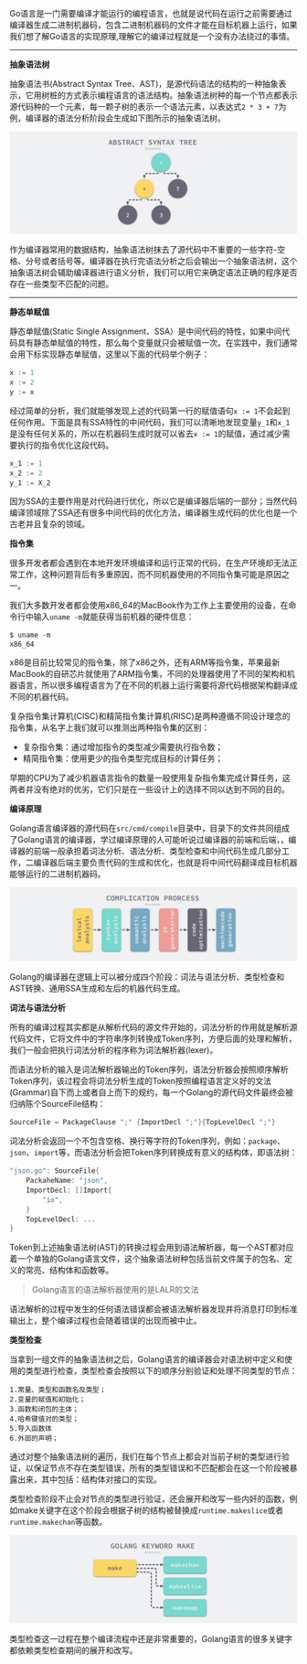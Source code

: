 Go语言是一门需要编译才能运行的编程语言，也就是说代码在运行之前需要通过编译器生成二进制机器码，包含二进制机器码的文件才能在目标机器上运行，如果我们想了解Go语言的实现原理,理解它的编译过程就是一个没有办法绕过的事情。

-------


**抽象语法树**

抽象语法书(Abstract Syntax Tree、AST)，是源代码语法的结构的一种抽象表示，它用树桩的方式表示编程语言的语法结构。抽象语法树种的每一个节点都表示源代码种的一个元素，每一颗子树的表示一个语法元素，以表达式`2 * 3 + 7`为例，编译器的语法分析阶段会生成如下图所示的抽象语法树。

![](assets/17017572469334.jpg)

作为编译器常用的数据结构，抽象语法树抹去了源代码中不重要的一些字符-空格、分号或者括号等。编译器在执行完语法分析之后会输出一个抽象语法树，这个抽象语法树会辅助编译器进行语义分析，我们可以用它来确定语法正确的程序是否存在一些类型不匹配的问题。

-------

**静态单赋值**

静态单赋值(Static Single Assignment、SSA）是中间代码的特性，如果中间代码具有静态单赋值的特性，那么每个变量就只会被赋值一次。在实践中，我们通常会用下标实现静态单赋值，这里以下面的代码举个例子：

```go
x := 1
x := 2
y := x
```

经过简单的分析，我们就能够发现上述的代码第一行的赋值语句`x := 1`不会起到任何作用。下面是具有SSA特性的中间代码，我们可以清晰地发现变量`y_1`和`x_1`是没有任何关系的，所以在机器码生成时就可以省去`x := 1`的赋值，通过减少需要执行的指令优化这段代码。

```go
x_1 := 1
x_2 := 2
y_1 := X_2
```

因为SSA的主要作用是对代码进行优化，所以它是编译器后端的一部分；当然代码编译领域除了SSA还有很多中间代码的优化方法，编译器生成代码的优化也是一个古老并且复杂的领域。

**指令集**

很多开发者都会遇到在本地开发环境编译和运行正常的代码，在生产环境却无法正常工作，这种问题背后有多重原因，而不同机器使用的不同指令集可能是原因之一。

我们大多数开发者都会使用x86_64的MacBook作为工作上主要使用的设备，在命令行中输入`uname -m`就能获得当前机器的硬件信息：

```shell
$ uname -m
x86_64
```

x86是目前比较常见的指令集，除了x86之外，还有ARM等指令集，苹果最新MacBook的自研芯片就使用了ARM指令集，不同的处理器使用了不同的架构和机器语言，所以很多编程语言为了在不同的机器上运行需要将源代码根据架构翻译成不同的机器代码。

复杂指令集计算机(CISC)和精简指令集计算机(RISC)是两种遵循不同设计理念的指令集，从名字上我们就可以推测出两种指令集的区别：

- 复杂指令集：通过增加指令的类型减少需要执行指令数；
- 精简指令集：使用更少的指令类型完成目标的计算任务；

早期的CPU为了减少机器语言指令的数量一般使用复杂指令集完成计算任务，这两者并没有绝对的优劣，它们只是在一些设计上的选择不同以达到不同的目的。

**编译原理**

Golang语言编译器的源代码在`src/cmd/compile`目录中，目录下的文件共同组成了Golang语言的编译器，学过编译原理的人可能听说过编译器的前端和后端，，编译器的前端一般承担着词法分析、语法分析、类型检查和中间代码生成几部分工作，二编译器后端主要负责代码的生成和优化，也就是将中间代码翻译成目标机器能够运行的二进制机器码。

![](assets/17018727243253.jpg)

Golang的编译器在逻辑上可以被分成四个阶段：词法与语法分析、类型检查和AST转换、通用SSA生成和左后的机器代码生成。

**词法与语法分析**

所有的编译过程其实都是从解析代码的源文件开始的，词法分析的作用就是解析源代码文件，它将文件中的字符串序列转换成Token序列，方便后面的处理和解析，我们一般会把执行词法分析的程序称为词法解析器(lexer)。

而语法分析的输入是词法解析器输出的Token序列，语法分析器会按照顺序解析Token序列，该过程会将词法分析生成的Token按照编程语言定义好的文法(Grammar)自下而上或者自上而下的规约，每一个Golang的源代码文件最终会被归纳陈个SourceFile结构：

```go
SourceFile = PackageClause ";" {ImportDecl ";"}{TopLevelDecl ";"}
```

词法分析会返回一个不包含空格、换行等字符的Token序列，例如：`package`、`json`、`import`等，而语法分析会把Token序列转换成有意义的结构体，即语法树：

```go
"json.go": SourceFile{
    PackaheName: "json",
    ImportDecl: []Import{
        "io",
    }
    TopLevelDecl: ...
}
```

Token到上述抽象语法树(AST)的转换过程会用到语法解析器，每一个AST都对应着一个单独的Golang语言文件，这个抽象语法树种包括当前文件属于的包名、定义的常亮、结构体和函数等。

> Golang语言的语法解析器使用的是LALR的文法

语法解析的过程中发生的任何语法错误都会被语法解析器发现并将消息打印到标准输出上，整个编译过程也会随着错误的出现而被中止。

**类型检查**

当拿到一组文件的抽象语法树之后，Golang语言的编译器会对语法树中定义和使用的类型进行检查，类型检查会按照以下的顺序分别验证和处理不同类型的节点：

    1.常量、类型和函数名及类型；
    2.变量的赋值和初始化；
    3.函数和闭包的主体；
    4.哈希键值对的类型；
    5.导入函数体
    6.外部的声明；

通过对整个抽象语法树的遍历，我们在每个节点上都会对当前子树的类型进行验证，以保证节点不存在类型错误，所有的类型错误和不匹配都会在这一个阶段被暴露出来，其中包括：结构体对接口的实现。

类型检查阶段不止会对节点的类型进行验证，还会展开和改写一些内奸的函数，例如make关键字在这个阶段会根据子树的结构被替换成`runtime.makeslice`或者`runtime.makechan`等函数。

![](assets/17020090186223.jpg)

类型检查这一过程在整个编译流程中还是非常重要的，Golang语言的很多关键字都依赖类型检查期间的展开和改写。


